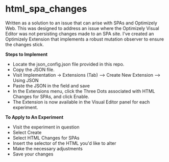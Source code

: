 # html_spa_changes

Written as a solution to an issue that can arise with SPAs and Optimizely Web. This was designed to address an issue where the Optimizely Visual Editor was not persisting changes made to an SPA site. I've created an Optimizely Extension that implements a robust mutation observer to ensure the changes stick. 

**Steps to Implement**

- Locate the json_config.json file provided in this repo.
- Copy the JSON file.
- Visit Implementation -> Extensions (Tab) --> Create New Extension --> Using JSON
- Paste the JSON in the field and save
- In the Extensions menu, click the Three Dots associated with HTML Changes for SPAs, and click Enable.
- The Extension is now available in the Visual Editor panel for each experiment.

**To Apply to An Experiment**

- Visit the experiment in question
- Select Create
- Select HTML Changes for SPAs
- Insert the selector of the HTML you'd like to alter
- Make the necessary adjustments
- Save your changes
